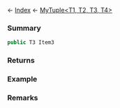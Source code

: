 ← [Index](Api-Index) ← [MyTuple<T1, T2, T3, T4>](VRage.MyTuple`4)

### Summary

```csharp
public T3 Item3
```

### Returns

### Example

### Remarks

